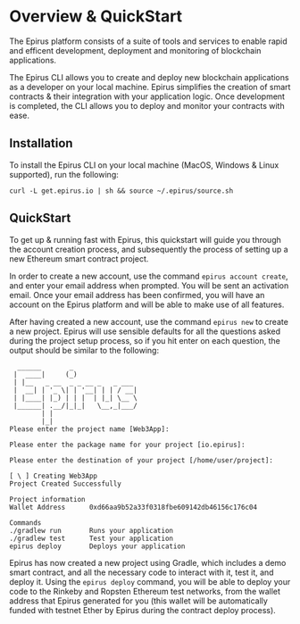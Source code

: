 # Overview & QuickStart

The Epirus platform consists of a suite of tools and services to enable rapid and efficent development, deployment and monitoring of blockchain applications.   

The Epirus CLI allows you to create and deploy new blockchain applications as a developer on your local machine. Epirus simplifies the creation of smart contracts & their integration with your application logic. Once development is completed, the CLI allows you to deploy and monitor your contracts with ease.


## Installation
To install the Epirus CLI on your local machine (MacOS, Windows & Linux supported), run the following:

```
curl -L get.epirus.io | sh && source ~/.epirus/source.sh
```

## QuickStart
To get up & running fast with Epirus, this quickstart will guide you through the account creation process, and subsequently the process of setting up a new Ethereum smart contract project.

In order to create a new account, use the command `epirus account create`, and enter your email address when prompted. You will be sent an activation email. Once your email address has been confirmed, you will have an account on the Epirus platform and will be able to make use of all features.

After having created a new account, use the command `epirus new` to create a new project. Epirus will use sensible defaults for all the questions asked during the project setup process, so if you hit enter on each question, the output should be similar to the following:
```
  ______       _                
 |  ____|     (_)               
 | |__   _ __  _ _ __ _   _ ___ 
 |  __| | '_ \| | '__| | | / __|
 | |____| |_) | | |  | |_| \__ \
 |______| .__/|_|_|   \__,_|___/
        | |                     
        |_|                     
Please enter the project name [Web3App]:

Please enter the package name for your project [io.epirus]:

Please enter the destination of your project [/home/user/project]: 

[ \ ] Creating Web3App
Project Created Successfully

Project information
Wallet Address      0xd66aa9b52a33f0318fbe609142db46156c176c04

Commands
./gradlew run       Runs your application
./gradlew test      Test your application
epirus deploy       Deploys your application
```

Epirus has now created a new project using Gradle, which includes a demo smart contract, and all the necessary code to interact with it, test it, and deploy it. Using the `epirus deploy` command, you will be able to deploy your code to the Rinkeby and Ropsten Ethereum test networks, from the wallet address that Epirus generated for you (this wallet will be automatically funded with testnet Ether by Epirus during the contract deploy process).
